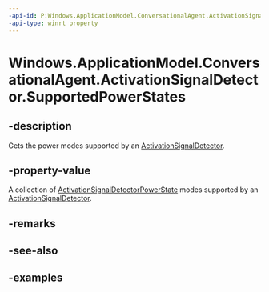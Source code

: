 ```yaml
---
-api-id: P:Windows.ApplicationModel.ConversationalAgent.ActivationSignalDetector.SupportedPowerStates
-api-type: winrt property
---
```


<!-- Property syntax.
public IVectorView<ActivationSignalDetectorPowerState> SupportedPowerStates { get; }
-->

# Windows.ApplicationModel.ConversationalAgent.ActivationSignalDetector.SupportedPowerStates

## -description

Gets the power modes supported by an [ActivationSignalDetector](activationsignaldetector.md).

## -property-value

A collection of [ActivationSignalDetectorPowerState](activationsignaldetectorpowerstate.md) modes supported by an [ActivationSignalDetector](activationsignaldetector.md).

## -remarks

## -see-also

## -examples
